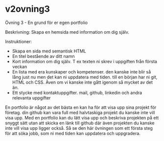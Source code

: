 # v2ovning3
Övning 3 - En grund för er egen portfolio

Beskrivning: Skapa en hemsida med information om dig själv.

Instruktioner:

- Skapa en sida med semantisk HTML
- En titel bestående av ditt namn
- Kort information om dig själv. T ex texten ni skrev i uppgiften från första veckan
- En lista med era kunskaper och kompetenser. den kanske inte blir så lång just nu men det kan ni uppdatera med tiden. till en början har ni git, HTML och CSS. Även om vi kanske inte gått igenom så mycket av det än.
- Ett stycke med kontaktuppgifter. mail, github, linkedin och andra relevanta uppgifter

En portfolio är något av det bästa en kan ha för att visa upp sina projekt för företag. din github kan vara full med halvtaskiga projekt du kanske inte vill visa upp. Med en portfolio kan du lätt visa upp och beskriva projekten på ett snyggt sätt utan att skicka en länk till github där även projekten du kanske inte vill visa upp ligger också. Så se den här övningen som ett första steg för att söka jobb, som ni med tiden kan uppdatera och uppgradera.
